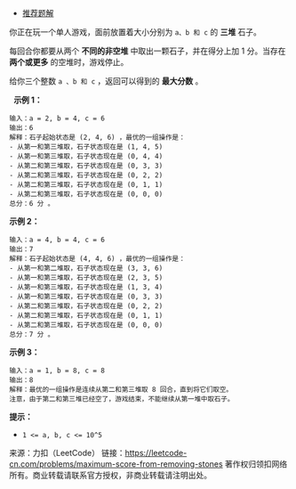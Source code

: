 * [推荐题解](https://leetcode-cn.com/problems/maximum-score-from-removing-stones/solution/zhao-gui-lu-shu-xue-zheng-ming-by-kuai-l-zoka/)

你正在玩一个单人游戏，面前放置着大小分别为 ```a、b 和 c``` 的 **三堆** 石子。

每回合你都要从两个 **不同的非空堆** 中取出一颗石子，并在得分上加 1 分。当存在 **两个或更多** 的空堆时，游戏停止。

给你三个整数 ```a 、b 和 c``` ，返回可以得到的 **最大分数** 。

 
**示例 1：**
```
输入：a = 2, b = 4, c = 6
输出：6
解释：石子起始状态是 (2, 4, 6) ，最优的一组操作是：
- 从第一和第三堆取，石子状态现在是 (1, 4, 5)
- 从第一和第三堆取，石子状态现在是 (0, 4, 4)
- 从第二和第三堆取，石子状态现在是 (0, 3, 3)
- 从第二和第三堆取，石子状态现在是 (0, 2, 2)
- 从第二和第三堆取，石子状态现在是 (0, 1, 1)
- 从第二和第三堆取，石子状态现在是 (0, 0, 0)
总分：6 分 。
```
**示例 2：**
```
输入：a = 4, b = 4, c = 6
输出：7
解释：石子起始状态是 (4, 4, 6) ，最优的一组操作是：
- 从第一和第二堆取，石子状态现在是 (3, 3, 6)
- 从第一和第三堆取，石子状态现在是 (2, 3, 5)
- 从第一和第三堆取，石子状态现在是 (1, 3, 4)
- 从第一和第三堆取，石子状态现在是 (0, 3, 3)
- 从第二和第三堆取，石子状态现在是 (0, 2, 2)
- 从第二和第三堆取，石子状态现在是 (0, 1, 1)
- 从第二和第三堆取，石子状态现在是 (0, 0, 0)
总分：7 分 。
```
**示例 3：**
```
输入：a = 1, b = 8, c = 8
输出：8
解释：最优的一组操作是连续从第二和第三堆取 8 回合，直到将它们取空。
注意，由于第二和第三堆已经空了，游戏结束，不能继续从第一堆中取石子。
```

**提示：**

* ```1 <= a, b, c <= 10^5```

来源：力扣（LeetCode）
链接：https://leetcode-cn.com/problems/maximum-score-from-removing-stones
著作权归领扣网络所有。商业转载请联系官方授权，非商业转载请注明出处。
